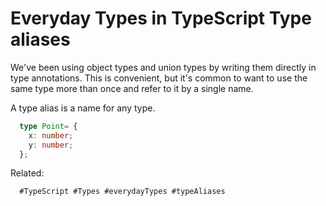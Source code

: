 # Everyday Types in TypeScript Type aliases

We've been using object types and union types by writing them directly
in type annotations. This is convenient, but it's common to want to use
the same type more than once and refer to it by a single name.

A type alias is a name for any type. 

```ts
  type Point= {
    x: number;
    y: number;
  };
```

Related:

      #TypeScript #Types #everydayTypes #typeAliases
